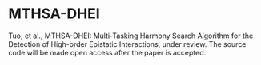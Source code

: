 # MTHSA-DHEI
Tuo, et al., MTHSA-DHEI: Multi-Tasking Harmony Search Algorithm for the Detection of High-order Epistatic Interactions,  under review.
The source code will be made open access after the paper is accepted.
